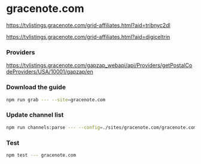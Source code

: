 # gracenote.com

https://tvlistings.gracenote.com/grid-affiliates.html?aid=tribnyc2dl

https://tvlistings.gracenote.com/grid-affiliates.html?aid=digiceltrin

### Providers

https://tvlistings.gracenote.com/gapzap_webapi/api/Providers/getPostalCodeProviders/USA/10001/gapzap/en

### Download the guide

```sh
npm run grab --- --site=gracenote.com
```

### Update channel list

```sh
npm run channels:parse --- --config=./sites/gracenote.com/gracenote.com.config.js --output=./sites/gracenote.com/gracenote.com.channels.xml
```

### Test

```sh
npm test --- gracenote.com
```
